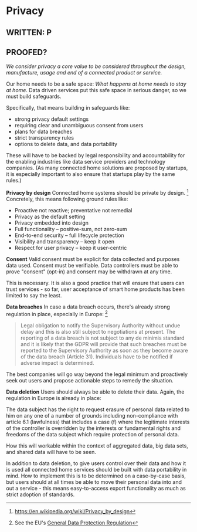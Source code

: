 # Privacy

## WRITTEN: P
## PROOFED?

_We consider privacy a core value to be considered throughout the design, manufacture, usage and end of a connected product or service._

Our home needs to be a safe space: *What happens at home needs to stay at home.* Data driven services put this safe space in serious danger, so we must build safeguards.

Specifically, that means building in safeguards like: 

- strong privacy default settings
- requiring clear and unambiguous consent from users
- plans for data breaches
- strict transparency rules
- options to delete data, and data portability

These will have to be backed by legal responsibility and accountability for the enabling industries like data service providers and technology companies. (As many connected home solutions are proposed by startups, it is especially important to also ensure that startups play by the same rules.)


**Privacy by design**
Connected home systems should be private by design. [^1] Concretely, this means following ground rules like:

- Proactive not reactive; preventative not remedial
- Privacy as the default setting
- Privacy embedded into design
- Full functionality – positive-sum, not zero-sum
- End-to-end security – full lifecycle protection
- Visibility and transparency – keep it open
- Respect for user privacy – keep it user-centric


**Consent**
Valid consent must be explicit for data collected and purposes data used. Consent must be verifiable. Data controllers must be able to prove "consent" (opt-in) and consent may be withdrawn at any time. 

This is necessary. It is also a good practice that will ensure that users can trust services - so far, user acceptance of smart home products has been limited to say the least.


**Data breaches**
In case a data breach occurs, there's already strong regulation in place, especially in Europe: [^2]

> Legal obligation to notify the Supervisory Authority without undue delay and this is also still subject to negotiations at present. The reporting of a data breach is not subject to any de minimis standard and it is likely that the GDPR will provide that such breaches must be reported to the Supervisory Authority as soon as they become aware of the data breach (Article 31). Individuals have to be notified if adverse impact is determined.

The best companies will go way beyond the legal minimum and proactively seek out users and propose actionable steps to remedy the situation.

**Data deletion** 
Users should always be able to delete their data. Again, the regulation in Europe is already in place:

The data subject has the right to request erasure of personal data related to him on any one of a number of grounds including non-compliance with article 6.1 (lawfulness) that includes a case (f) where the legitimate interests of the controller is overridden by the interests or fundamental rights and freedoms of the data subject which require protection of personal data.

How this will workable within the context of aggregated data, big data sets, and shared data will have to be seen.

In addition to data deletion, to give users control over their data and how it is used all connected home services should be built with data portability in mind. How to implement this is to be determined on a case-by-case basis, but users should at all times be able to move their personal data into and out a service - this means easy-to-access export functionality as much as strict adoption of standards.



[^1]: https://en.wikipedia.org/wiki/Privacy_by_design
[^2]: See the EU's [General Data Protection Regulation](https://en.wikipedia.org/wiki/General_Data_Protection_Regulation)